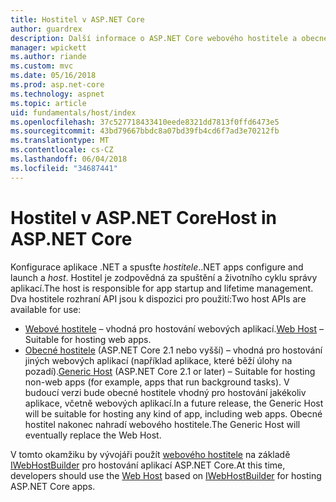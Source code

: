 ```yaml
---
title: Hostitel v ASP.NET Core
author: guardrex
description: Další informace o ASP.NET Core webového hostitele a obecné hostitele .NET, které jsou zodpovědní za správu spuštění a životního cyklu aplikací.
manager: wpickett
ms.author: riande
ms.custom: mvc
ms.date: 05/16/2018
ms.prod: asp.net-core
ms.technology: aspnet
ms.topic: article
uid: fundamentals/host/index
ms.openlocfilehash: 37c527718433410eede8321dd7813f0ffd6473e5
ms.sourcegitcommit: 43bd79667bbdc8a07bd39fb4cd6f7ad3e70212fb
ms.translationtype: MT
ms.contentlocale: cs-CZ
ms.lasthandoff: 06/04/2018
ms.locfileid: "34687441"
---
```

# <a name="host-in-aspnet-core"></a><span data-ttu-id="b5ffc-103">Hostitel v ASP.NET Core</span><span class="sxs-lookup"><span data-stu-id="b5ffc-103">Host in ASP.NET Core</span></span>

<span data-ttu-id="b5ffc-104">Konfigurace aplikace .NET a spusťte *hostitele*.</span><span class="sxs-lookup"><span data-stu-id="b5ffc-104">.NET apps configure and launch a *host*.</span></span> <span data-ttu-id="b5ffc-105">Hostitel je zodpovědná za spuštění a životního cyklu správy aplikací.</span><span class="sxs-lookup"><span data-stu-id="b5ffc-105">The host is responsible for app startup and lifetime management.</span></span> <span data-ttu-id="b5ffc-106">Dva hostitele rozhraní API jsou k dispozici pro použití:</span><span class="sxs-lookup"><span data-stu-id="b5ffc-106">Two host APIs are available for use:</span></span>

* <span data-ttu-id="b5ffc-107">[Webové hostitele](xref:fundamentals/host/web-host) &ndash; vhodná pro hostování webových aplikací.</span><span class="sxs-lookup"><span data-stu-id="b5ffc-107">[Web Host](xref:fundamentals/host/web-host) &ndash; Suitable for hosting web apps.</span></span>
* <span data-ttu-id="b5ffc-108">[Obecné hostitele](xref:fundamentals/host/generic-host) (ASP.NET Core 2.1 nebo vyšší) &ndash; vhodná pro hostování jiných webových aplikací (například aplikace, které běží úlohy na pozadí).</span><span class="sxs-lookup"><span data-stu-id="b5ffc-108">[Generic Host](xref:fundamentals/host/generic-host) (ASP.NET Core 2.1 or later) &ndash; Suitable for hosting non-web apps (for example, apps that run background tasks).</span></span> <span data-ttu-id="b5ffc-109">V budoucí verzi bude obecné hostitele vhodný pro hostování jakékoliv aplikace, včetně webových aplikací.</span><span class="sxs-lookup"><span data-stu-id="b5ffc-109">In a future release, the Generic Host will be suitable for hosting any kind of app, including web apps.</span></span> <span data-ttu-id="b5ffc-110">Obecné hostitel nakonec nahradí webového hostitele.</span><span class="sxs-lookup"><span data-stu-id="b5ffc-110">The Generic Host will eventually replace the Web Host.</span></span>

<span data-ttu-id="b5ffc-111">V tomto okamžiku by vývojáři použít [webového hostitele](xref:fundamentals/host/web-host) na základě [IWebHostBuilder](/dotnet/api/microsoft.aspnetcore.hosting.iwebhostbuilder) pro hostování aplikací ASP.NET Core.</span><span class="sxs-lookup"><span data-stu-id="b5ffc-111">At this time, developers should use the [Web Host](xref:fundamentals/host/web-host) based on [IWebHostBuilder](/dotnet/api/microsoft.aspnetcore.hosting.iwebhostbuilder) for hosting ASP.NET Core apps.</span></span>
